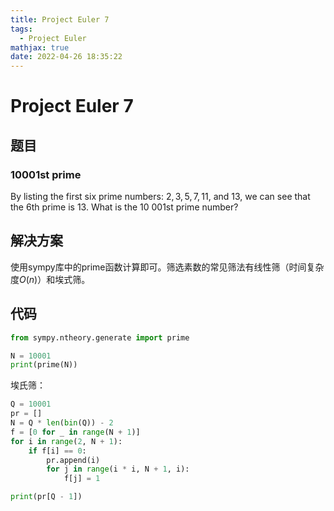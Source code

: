 ```yaml
---
title: Project Euler 7
tags:
  - Project Euler
mathjax: true
date: 2022-04-26 18:35:22
---
```


<escape><!-- more --></escape>

# Project Euler 7

## 题目

### 10001st prime

By listing the first six prime numbers: $2, 3, 5, 7, 11$, and $13$, we can see that the 6th prime is $13$.
What is the 10 001st prime number?

## 解决方案

使用sympy库中的prime函数计算即可。筛选素数的常见筛法有线性筛（时间复杂度$O(n)$）和埃式筛。

## 代码

```Python
from sympy.ntheory.generate import prime

N = 10001
print(prime(N))
```

埃氏筛：

```Python
Q = 10001
pr = []
N = Q * len(bin(Q)) - 2
f = [0 for _ in range(N + 1)]
for i in range(2, N + 1):
    if f[i] == 0:
        pr.append(i)
        for j in range(i * i, N + 1, i):
            f[j] = 1

print(pr[Q - 1])
```
